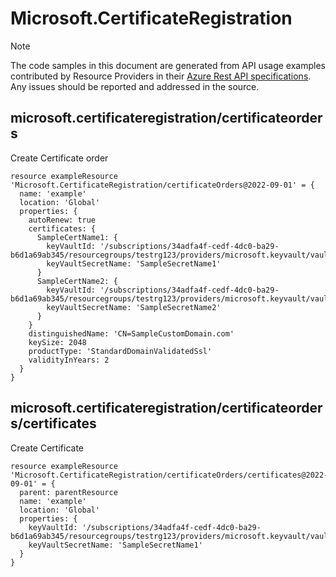 # Microsoft.CertificateRegistration
  
> [!NOTE]
> The code samples in this document are generated from API usage examples contributed by Resource Providers in their [Azure Rest API specifications](https://github.com/Azure/azure-rest-api-specs). Any issues should be reported and addressed in the source.


## microsoft.certificateregistration/certificateorders

Create Certificate order
```bicep
resource exampleResource 'Microsoft.CertificateRegistration/certificateOrders@2022-09-01' = {
  name: 'example'
  location: 'Global'
  properties: {
    autoRenew: true
    certificates: {
      SampleCertName1: {
        keyVaultId: '/subscriptions/34adfa4f-cedf-4dc0-ba29-b6d1a69ab345/resourcegroups/testrg123/providers/microsoft.keyvault/vaults/SamplevaultName'
        keyVaultSecretName: 'SampleSecretName1'
      }
      SampleCertName2: {
        keyVaultId: '/subscriptions/34adfa4f-cedf-4dc0-ba29-b6d1a69ab345/resourcegroups/testrg123/providers/microsoft.keyvault/vaults/SamplevaultName'
        keyVaultSecretName: 'SampleSecretName2'
      }
    }
    distinguishedName: 'CN=SampleCustomDomain.com'
    keySize: 2048
    productType: 'StandardDomainValidatedSsl'
    validityInYears: 2
  }
}
```

## microsoft.certificateregistration/certificateorders/certificates

Create Certificate
```bicep
resource exampleResource 'Microsoft.CertificateRegistration/certificateOrders/certificates@2022-09-01' = {
  parent: parentResource 
  name: 'example'
  location: 'Global'
  properties: {
    keyVaultId: '/subscriptions/34adfa4f-cedf-4dc0-ba29-b6d1a69ab345/resourcegroups/testrg123/providers/microsoft.keyvault/vaults/SamplevaultName'
    keyVaultSecretName: 'SampleSecretName1'
  }
}
```
